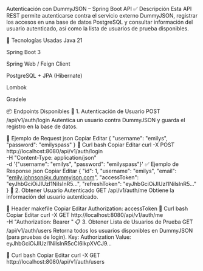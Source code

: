 Autenticación con DummyJSON – Spring Boot API
✅ Descripción
Esta API REST permite autenticarse contra el servicio externo DummyJSON, registrar los accesos en una base de datos PostgreSQL y consultar información del usuario autenticado, así como la lista de usuarios de prueba disponibles.

🚀 Tecnologías Usadas
Java 21

Spring Boot 3

Spring Web / Feign Client

PostgreSQL + JPA (Hibernate)

Lombok

Gradele

📦 Endpoints Disponibles
🔐 1. Autenticación de Usuario
POST /api/v1/auth/login
Autentica un usuario contra DummyJSON y guarda el registro en la base de datos.

🧾 Ejemplo de Request
json
Copiar
Editar
{
  "username": "emilys",
  "password": "emilyspass"
}
🧪 Curl
bash
Copiar
Editar
curl -X POST http://localhost:8080/api/v1/auth/login \
  -H "Content-Type: application/json" \
  -d '{"username": "emilys", "password": "emilyspass"}'
✅ Ejemplo de Response
json
Copiar
Editar
{
  "id": 1,
  "username": "emilys",
  "email": "emily.johnson@x.dummyjson.com",
  "accessToken": "eyJhbGciOiJIUzI1NiIsInR5...",
  "refreshToken": "eyJhbGciOiJIUzI1NiIsInR5..."
}
👤 2. Obtener Usuario Autenticado
GET /api/v1/auth/me
Obtiene la información del usuario autenticado.

🔐 Header
makefile
Copiar
Editar
Authorization: accessToken
🧪 Curl
bash
Copiar
Editar
curl -X GET http://localhost:8080/api/v1/auth/me \
  -H "Authorization: Bearer <accessToken>"
📋 3. Obtener Lista de Usuarios de Prueba
GET /api/v1/auth/users
Retorna todos los usuarios disponibles en DummyJSON (para pruebas de login).
Key: Authorization
Value: eyJhbGciOiJIUzI1NiIsInR5cCI6IkpXVCJ9...

🧪 Curl
bash
Copiar
Editar
curl -X GET http://localhost:8080/api/v1/auth/users
